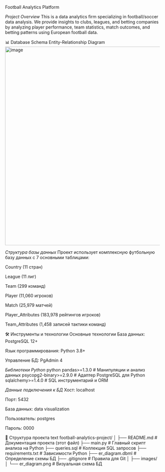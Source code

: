 Football Analytics Platform

*Project Overview*
This is a data analytics firm specializing in football/soccer data analysis. We provide insights to clubs, leagues, and betting companies by analyzing player performance, team statistics, match outcomes, and betting patterns using European football data.

📊 Database Schema
Entity-Relationship Diagram
<img width="974" height="645" alt="image" src="https://github.com/user-attachments/assets/f0014bad-09a5-43cf-be48-7f57ba920604" />


*Структура базы данных*
Проект использует комплексную футбольную базу данных с 7 основными таблицами:

Country (11 стран)

League (11 лиг)

Team (299 команд)

Player (11,060 игроков)

Match (25,979 матчей)

Player_Attributes (183,978 рейтингов игроков)

Team_Attributes (1,458 записей тактики команд)

🛠️ Инструменты и технологии
Основные технологии
База данных: PostgreSQL 12+

Язык программирования: Python 3.8+

Управление БД: PgAdmin 4


*Библиотеки Python*
python
pandas>=1.3.0        # Манипуляции и анализ данных
psycopg2-binary>=2.9.0  # Адаптер PostgreSQL для Python
sqlalchemy>=1.4.0    # SQL инструментарий и ORM

*Данные подключения к БД*
Хост: localhost

Порт: 5432

База данных: data visualization

Пользователь: postgres

Пароль: 0000

📁 Структура проекта
text
football-analytics-project/
│
├── README.md                 # Документация проекта (этот файл)
├── main.py                  # Главный скрипт анализа на Python
├── queries.sql              # Коллекция SQL запросов
├── requirements.txt         # Зависимости Python
├── er_diagram.dbml         # Определение схемы БД
├── .gitignore              # Правила для Git
│
├── images/
│   └── er_diagram.png      # Визуальная схема БД
